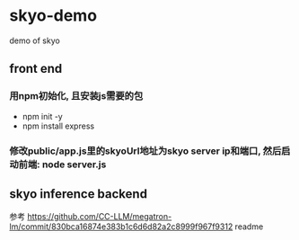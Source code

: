 # skyo-demo
demo of skyo 

## front end
### 用npm初始化,  且安装js需要的包
- npm init -y
- npm install express

### 修改public/app.js里的skyoUrl地址为skyo server ip和端口, 然后启动前端: node server.js

## skyo inference backend
参考 https://github.com/CC-LLM/megatron-lm/commit/830bca16874e383b1c6d6d82a2c8999f967f9312 readme

